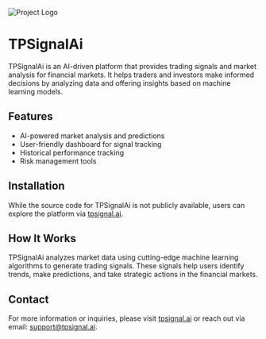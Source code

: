 ![Project Logo](https://tpsignal.ai/wp-content/uploads/2024/10/TPSIGNAL.png)


# TPSignalAi

TPSignalAi is an AI-driven platform that provides trading signals and market analysis for financial markets. It helps traders and investors make informed decisions by analyzing data and offering insights based on machine learning models.

## Features

- AI-powered market analysis and predictions
- User-friendly dashboard for signal tracking
- Historical performance tracking
- Risk management tools

## Installation

While the source code for TPSignalAi is not publicly available, users can explore the platform via [tpsignal.ai](https://tpsignal.ai). 

## How It Works

TPSignalAi analyzes market data using cutting-edge machine learning algorithms to generate trading signals. These signals help users identify trends, make predictions, and take strategic actions in the financial markets.

## Contact

For more information or inquiries, please visit [tpsignal.ai](https://tpsignal.ai) or reach out via email: support@tpsignal.ai.
